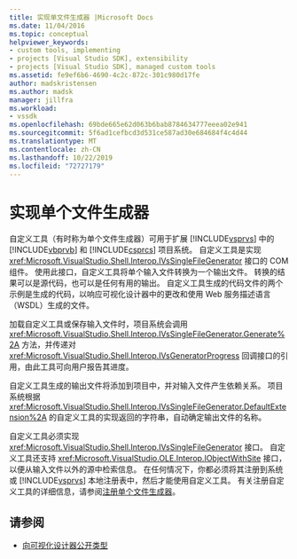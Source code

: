 ```yaml
---
title: 实现单文件生成器 |Microsoft Docs
ms.date: 11/04/2016
ms.topic: conceptual
helpviewer_keywords:
- custom tools, implementing
- projects [Visual Studio SDK], extensibility
- projects [Visual Studio SDK], managed custom tools
ms.assetid: fe9ef6b6-4690-4c2c-872c-301c980d17fe
author: madskristensen
ms.author: madsk
manager: jillfra
ms.workload:
- vssdk
ms.openlocfilehash: 69bde665e62d063b6bab8784634777eeea02e941
ms.sourcegitcommit: 5f6ad1cefbcd3d531ce587ad30e684684f4c4d44
ms.translationtype: MT
ms.contentlocale: zh-CN
ms.lasthandoff: 10/22/2019
ms.locfileid: "72727179"
---
```

# <a name="implementing-single-file-generators"></a>实现单个文件生成器
自定义工具（有时称为单个文件生成器）可用于扩展 [!INCLUDE[vsprvs](../../code-quality/includes/vsprvs_md.md)] 中的 [!INCLUDE[vbprvb](../../code-quality/includes/vbprvb_md.md)] 和 [!INCLUDE[csprcs](../../data-tools/includes/csprcs_md.md)] 项目系统。 自定义工具是实现 <xref:Microsoft.VisualStudio.Shell.Interop.IVsSingleFileGenerator> 接口的 COM 组件。 使用此接口，自定义工具将单个输入文件转换为一个输出文件。 转换的结果可以是源代码，也可以是任何有用的输出。 自定义工具生成的代码文件的两个示例是生成的代码，以响应可视化设计器中的更改和使用 Web 服务描述语言（WSDL）生成的文件。

 加载自定义工具或保存输入文件时，项目系统会调用 <xref:Microsoft.VisualStudio.Shell.Interop.IVsSingleFileGenerator.Generate%2A> 方法，并传递对 <xref:Microsoft.VisualStudio.Shell.Interop.IVsGeneratorProgress> 回调接口的引用，由此工具可向用户报告其进度。

 自定义工具生成的输出文件将添加到项目中，并对输入文件产生依赖关系。 项目系统根据 <xref:Microsoft.VisualStudio.Shell.Interop.IVsSingleFileGenerator.DefaultExtension%2A> 的自定义工具的实现返回的字符串，自动确定输出文件的名称。

 自定义工具必须实现 <xref:Microsoft.VisualStudio.Shell.Interop.IVsSingleFileGenerator> 接口。 自定义工具还支持 <xref:Microsoft.VisualStudio.OLE.Interop.IObjectWithSite> 接口，以便从输入文件以外的源中检索信息。 在任何情况下，你都必须将其注册到系统或 [!INCLUDE[vsprvs](../../code-quality/includes/vsprvs_md.md)] 本地注册表中，然后才能使用自定义工具。 有关注册自定义工具的详细信息，请参阅[注册单个文件生成器](../../extensibility/internals/registering-single-file-generators.md)。

## <a name="see-also"></a>请参阅
- [向可视化设计器公开类型](../../extensibility/internals/exposing-types-to-visual-designers.md)
